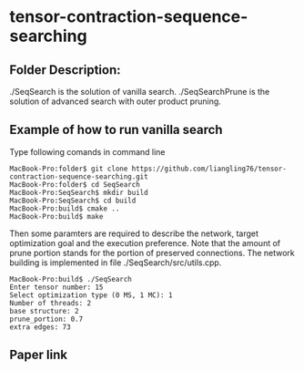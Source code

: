 # tensor-contraction-sequence-searching

## Folder Description:

./SeqSearch is the solution of vanilla search.
./SeqSearchPrune is the solution of advanced search with outer product pruning.



## Example of how to run vanilla search

Type following comands in command line

```
MacBook-Pro:folder$ git clone https://github.com/liangling76/tensor-contraction-sequence-searching.git
MacBook-Pro:folder$ cd SeqSearch
MacBook-Pro:SeqSearch$ mkdir build
MacBook-Pro:SeqSearch$ cd build
MacBook-Pro:build$ cmake ..
MacBook-Pro:build$ make
```

Then some paramters are required to describe the network, target optimization goal and the execution preference. 
Note that the amount of prune portion stands for the portion of preserved connections. The network building is implemented in file ./SeqSearch/src/utils.cpp.

```
MacBook-Pro:build$ ./SeqSearch 
Enter tensor number: 15
Select optimization type (0 MS, 1 MC): 1
Number of threads: 2
base structure: 2
prune_portion: 0.7
extra edges: 73
```


## Paper link
